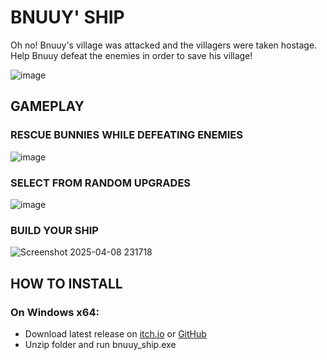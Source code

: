 #  BNUUY' SHIP
Oh no! Bnuuy's village was attacked and the villagers were taken hostage. Help Bnuuy defeat the enemies in order to save his village! 

![image](https://github.com/user-attachments/assets/d53a968b-0852-4c87-bb98-16be98be4d01)

## GAMEPLAY
### RESCUE BUNNIES WHILE DEFEATING ENEMIES
![image](https://github.com/user-attachments/assets/979d2ca2-5f47-4e9a-b958-d94dad0b034d)

### SELECT FROM RANDOM UPGRADES
![image](https://github.com/user-attachments/assets/fa14fd35-cdc2-4c56-9267-149fe3b91884)

### BUILD YOUR SHIP
![Screenshot 2025-04-08 231718](https://github.com/user-attachments/assets/b1e5446a-e479-431c-b15a-2cb4b39e9aad)

## HOW TO INSTALL

### On Windows x64:
- Download latest release on [itch.io](https://bnuuysavers.itch.io/bnuuys-ship) or [GitHub](https://github.com/dayshaunlee/bnuuys-ship)
- Unzip folder and run bnuuy_ship.exe
